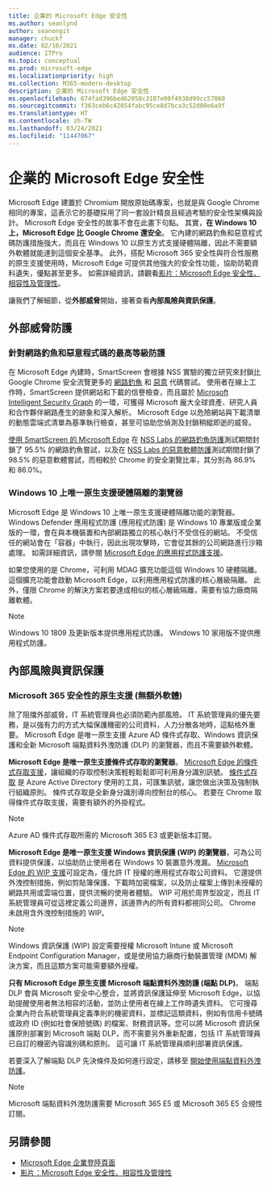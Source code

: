 ```yaml
---
title: 企業的 Microsoft Edge 安全性
ms.author: seanlynd
author: seanongit
manager: chuckf
ms.date: 02/10/2021
audience: ITPro
ms.topic: conceptual
ms.prod: microsoft-edge
ms.localizationpriority: high
ms.collection: M365-modern-desktop
description: 企業的 Microsoft Edge 安全性
ms.openlocfilehash: 674fad396bed62058c3187e00f4938d99cc57868
ms.sourcegitcommit: f363ceb6c42054fabc95ce8d7bca3c52d80e6a9f
ms.translationtype: HT
ms.contentlocale: zh-TW
ms.lasthandoff: 03/24/2021
ms.locfileid: "11447067"
---
```

# <a name="microsoft-edge-security-for-your-business"></a>企業的 Microsoft Edge 安全性

Microsoft Edge 建置於 Chromium 開放原始碼專案，也就是與 Google Chrome 相同的專案，這表示它的基礎採用了同一套設計精良且經過考驗的安全性架構與設計。 Microsoft Edge 安全性的故事不會在此畫下句點。 其實，**在 Windows 10上，Microsoft Edge 比 Google Chrome 還安全**。 它內建的網路釣魚和惡意程式碼防護措施強大，而且在 Windows 10 以原生方式支援硬體隔離，因此不需要額外軟體就能達到這個安全基準。 此外，搭配 Microsoft 365 安全性與符合性服務的原生支援使用時，Microsoft Edge 可提供其他強大的安全性功能，協助防範資料遺失，優點甚至更多。 如需詳細資訊，請觀看[影片：Microsoft Edge 安全性、相容性及管理性](microsoft-edge-video-security-compatibility-manageability.md)。

讓我們了解細節，從**外部威脅**開始，接著查看**內部風險與資訊保護**。

## <a name="external-threat-protection"></a>外部威脅防護

### <a name="highest-rated-protection-against-phishing-and-malware"></a>針對網路釣魚和惡意程式碼的最高等級防護

在 Microsoft Edge 內建時，SmartScreen 會根據 NSS 實驗的獨立研究來封鎖比 Google Chrome 安全流覽更多的 [網路釣魚](https://edgeconsumerproduction.blob.core.windows.net/hostingdocs/NSS_Labs_Browser_Phishing_Report_Q2_2020.pdf) 和 [惡意](https://edgeconsumerproduction.blob.core.windows.net/hostingdocs/NSS_Labs_Browser_Malware_Report_Q2_2020.pdf) 代碼嘗試。 使用者在線上工作時，SmartScreen 提供網站和下載的信譽檢查，而且屬於 [Microsoft Intelligent Security Graph](https://www.microsoft.com/microsoft-365/windows/intelligent-security) 的一環，可獲得 Microsoft 龐大全球資產、研究人員和合作夥伴網路產生的跡象和深入解析。 Microsoft Edge 以危險網站與下載清單的動態雲端式清單為基準執行檢查，甚至可協助您偵測及封鎖稍縱即逝的威脅。  

[使用 SmartScreen 的 Microsoft Edge](//DeployEdge/microsoft-edge-security-smartscreen) 在 [NSS Labs 的網路釣魚防護](https://edgeconsumerproduction.blob.core.windows.net/hostingdocs/NSS_Labs_Browser_Phishing_Report_Q2_2020.pdf)測試期間封鎖了 95.5% 的網路釣魚嘗試，以及在 [NSS Labs 的惡意軟體防護](https://edgeconsumerproduction.blob.core.windows.net/hostingdocs/NSS_Labs_Browser_Malware_Report_Q2_2020.pdf)測試期間封鎖了 98.5% 的惡意軟體嘗試，而相較於 Chrome 的安全瀏覽比率，其分別為 86.9% 和 86.0%。

### <a name="the-only-browser-on-windows-10-that-natively-supports-hardware-isolation"></a>Windows 10 上唯一原生支援硬體隔離的瀏覽器

Microsoft Edge 是 Windows 10 上唯一原生支援硬體隔離功能的瀏覽器。 Windows Defender 應用程式防護 (應用程式防護) 是 Windows 10 專業版或企業版的一環，會在與本機裝置和內部網路獨立的核心執行不受信任的網站。 不受信任的網站會在「容器」中執行，因此出現攻擊時，它會從其餘的公司網路進行沙箱處理。 如需詳細資訊，請參閱 [Microsoft Edge 的應用程式防護支援](./microsoft-edge-security-windows-defender-application-guard.md)。

如果您使用的是 Chrome，可利用 MDAG 擴充功能這個 Windows 10 硬體隔離。 這個擴充功能會啟動 Microsoft Edge，以利用應用程式防護的核心層級隔離。 此外，僅限 Chrome 的解決方案若要達成相似的核心層級隔離，需要有協力廠商隔離軟體。

> [!NOTE]
> Windows 10 1809 及更新版本提供應用程式防護。 Windows 10 家用版不提供應用程式防護。

## <a name="internal-risks-and-information-protection"></a>內部風險與資訊保護

### <a name="native-support-for-microsoft-365-security-without-additional-software"></a>Microsoft 365 安全性的原生支援 (無額外軟體)

除了阻擋外部威脅，IT 系統管理員也必須防範內部風險。 IT 系統管理員的優先要務，是以強有力的方式大幅保護機密的公司資料，人力分散各地時，這點格外重要。 Microsoft Edge 是唯一原生支援 Azure AD 條件式存取、Windows 資訊保護和全新 Microsoft 端點資料外洩防護 (DLP) 的瀏覽器，而且不需要額外軟體。

**Microsoft Edge 是唯一原生支援條件式存取的瀏覽器**。 [Microsoft Edge 的條件式存取支援](ms-edge-security-conditional-access.md)，讓組織的存取控制決策輕輕鬆鬆即可利用身分識別訊號。 [條件式存取](/azure/active-directory/conditional-access/overview) 是 Azure Active Directory 使用的工具，可匯集訊號，讓您做出決策及強制執行組織原則。 條件式存取是全新身分識別導向控制台的核心。 若要在 Chrome 取得條件式存取支援，需要有額外的外掛程式。

> [!NOTE]
> Azure AD 條件式存取所需的 Microsoft 365 E3 或更新版本訂閱。

**Microsoft Edge 是唯一原生支援 Windows 資訊保護 (WIP) 的瀏覽器**，可為公司資料提供保護，以協助防止使用者在 Windows 10 裝置意外洩漏。 [Microsoft Edge 的 WIP 支援](./microsoft-edge-security-windows-information-protection.md)可設定為，僅允許 IT 授權的應用程式存取公司資料。 它還提供外洩控制措施，例如剪貼簿保護、下載時加密檔案，以及防止檔案上傳到未授權的網路共用或雲端位置，提供流暢的使用者體驗。 WIP 可用於周界型設定，而且 IT 系統管理員可從這裡定義公司邊界，該邊界內的所有資料都視同公司。 Chrome 未啟用含外洩控制措施的 WIP。

> [!NOTE]
> Windows 資訊保護 (WIP) 設定需要授權 Microsoft Intune 或 Microsoft Endpoint Configuration Manager，或是使用協力廠商行動裝置管理 (MDM) 解決方案，而且這類方案可能需要額外授權。

**只有 Microsoft Edge 原生支援 Microsoft 端點資料外洩防護 (端點 DLP)**。 端點 DLP 會與 Microsoft 安全中心整合，並將資訊保護延伸至 Microsoft Edge，以協助提醒使用者無法相容的活動，並防止使用者在線上工作時遺失資料。 它可搜尋企業內符合系統管理員定義準則的機密資料，並標記這類資料，例如有信用卡號碼或政府 ID (例如社會保險號碼) 的檔案、財務資訊等。您可以將 Microsoft 資訊保護原則部署到 Microsoft 端點 DLP，而不需要另外重新配置，包括 IT 系統管理員已自訂的機密內容識別碼和原則。 這可讓 IT 系統管理員順利部署資訊保護。

若要深入了解端點 DLP 先決條件及如何進行設定，請移至 [開始使用端點資料外洩防護](/microsoft-365/compliance/endpoint-dlp-getting-started?preserve-view=true&view=o365-worldwide)。

> [!NOTE]
> Microsoft 端點資料外洩防護需要 Microsoft 365 E5 或 Microsoft 365 E5 合規性訂閱。

## <a name="see-also"></a>另請參閱

- [Microsoft Edge 企業登陸頁面](https://aka.ms/EdgeEnterprise)
- [影片：Microsoft Edge 安全性、相容性及管理性](microsoft-edge-video-security-compatibility-manageability.md)